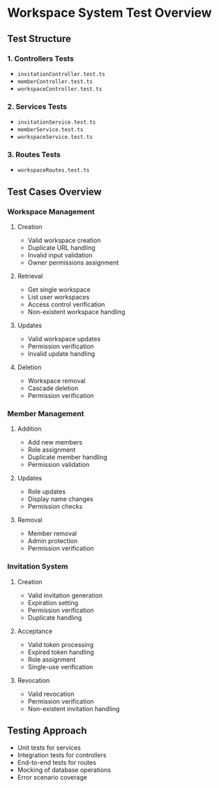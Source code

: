 # Workspace System Test Overview

## Test Structure

### 1. Controllers Tests
- `invitationController.test.ts`
- `memberController.test.ts`
- `workspaceController.test.ts`

### 2. Services Tests
- `invitationService.test.ts`
- `memberService.test.ts`
- `workspaceService.test.ts`

### 3. Routes Tests
- `workspaceRoutes.test.ts`

## Test Cases Overview

### Workspace Management
1. Creation
   - Valid workspace creation
   - Duplicate URL handling
   - Invalid input validation
   - Owner permissions assignment

2. Retrieval
   - Get single workspace
   - List user workspaces
   - Access control verification
   - Non-existent workspace handling

3. Updates
   - Valid workspace updates
   - Permission verification
   - Invalid update handling

4. Deletion
   - Workspace removal
   - Cascade deletion
   - Permission verification

### Member Management
1. Addition
   - Add new members
   - Role assignment
   - Duplicate member handling
   - Permission validation

2. Updates
   - Role updates
   - Display name changes
   - Permission checks

3. Removal
   - Member removal
   - Admin protection
   - Permission verification

### Invitation System
1. Creation
   - Valid invitation generation
   - Expiration setting
   - Permission verification
   - Duplicate handling

2. Acceptance
   - Valid token processing
   - Expired token handling
   - Role assignment
   - Single-use verification

3. Revocation
   - Valid revocation
   - Permission verification
   - Non-existent invitation handling

## Testing Approach
- Unit tests for services
- Integration tests for controllers
- End-to-end tests for routes
- Mocking of database operations
- Error scenario coverage 